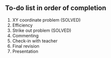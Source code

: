 To-do list in order of completion
-

1. XY coordinate problem (SOLVED)
2. Efficiency
3. Strike out problem (SOLVED)
4. Commenting
5. Check-in with teacher
6. Final revision
7. Presentation

